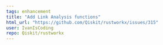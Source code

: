 ```yaml
---
tags: enhancement
title: "Add Link Analysis functions"
html_url: "https://github.com/Qiskit/rustworkx/issues/315"
user: IvanIsCoding
repo: Qiskit/rustworkx
---
```



